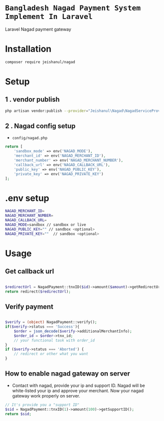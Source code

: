 # `Bangladesh Nagad Payment System Implement In Laravel`

Laravel Nagad payment gateway

# Installation

```bash
composer require jeishanul/nagad
```

# Setup

## 1 . vendor publish

```bash
php artisan vendor:publish --provider="Jeishanul\Nagad\NagadServiceProvider" --tag=config
```

## 2 . Nagad config setup

- `config/nagad.php`

```php
return [
    'sandbox_mode' => env('NAGAD_MODE'),
    'merchant_id' => env('NAGAD_MERCHANT_ID'),
    'merchant_number' => env('NAGAD_MERCHANT_NUMBER'),
    'callback_url' => env('NAGAD_CALLBACK_URL'),
    'public_key' => env('NAGAD_PUBLIC_KEY'),
    'private_key' => env('NAGAD_PRIVATE_KEY')
];
```

# .env setup

```bash
NAGAD_MERCHANT_ID=
NAGAD_MERCHANT_NUMBER=
NAGAD_CALLBACK_URL=
NAGAD_MODE=sandbox // sandbox or live
NAGAD_PUBLIC_KEY="" // sandbox <optional>
NAGAD_PRIVATE_KEY=""  // sandbox <optional>
```

# Usage

## Get callback url

```php

$redirectUrl = NagadPayment::tnxID($id)->amount($amount)->getRedirectUrl();
return redirect($redirectUrl);
```

## Verify payment
```php

$verify = (object) NagadPayment::verify();
if($verify->status === 'Success'){
    $order = json_decode($verify->additionalMerchantInfo);
    $order_id = $order->tnx_id;
    // your functional task with order_id
}
if ($verify->status === 'Aborted') {
    // redirect or other what you want
}

```

## How to enable nagad gateway on server

- Contact with nagad, provide your ip and support ID. Nagad will be white-listed your ip and approve your merchant. Now your nagad gateway work properly on server.

```php
// It's provide you a "support ID"
$sid = NagadPayment::tnxID(1)->amount(100)->getSupportID();
return $sid;
```
